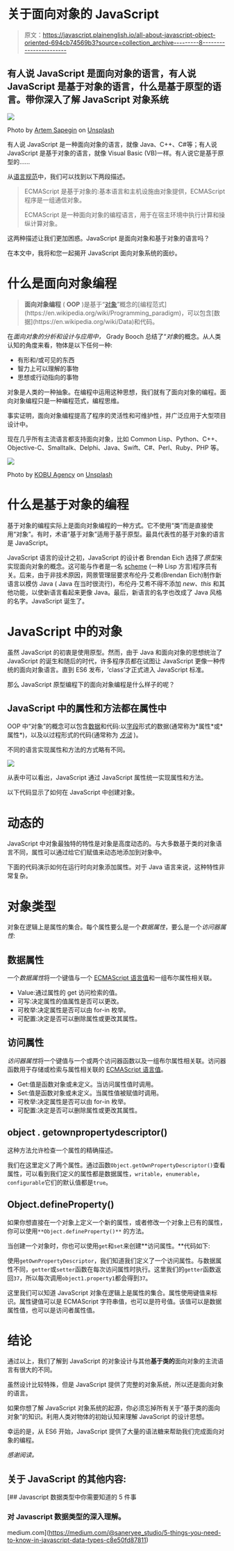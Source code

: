 # 关于面向对象的 JavaScript

> 原文：<https://javascript.plainenglish.io/all-about-javascript-object-oriented-694cb74569b3?source=collection_archive---------8----------------------->

## 有人说 JavaScript 是面向对象的语言，有人说 JavaScript 是基于对象的语言，什么是基于原型的语言。带你深入了解 JavaScript 对象系统

![](img/cbc40a92833549f7f779407bd3fe7773.png)

Photo by [Artem Sapegin](https://unsplash.com/@sapegin?utm_source=medium&utm_medium=referral) on [Unsplash](https://unsplash.com?utm_source=medium&utm_medium=referral)

有人说 JavaScript 是一种面向对象的语言，就像 Java、C++、C#等；有人说 JavaScript 是基于对象的语言，就像 Visual Basic (VB)一样。有人说它是基于原型的……

从[语言规范](http://ecma-international.org/ecma-262/6.0/)中，我们可以找到以下两段描述。

> ECMAScript 是基于对象的:基本语言和主机设施由对象提供，ECMAScript 程序是一组通信对象。
> 
> ECMAScript 是一种面向对象的编程语言，用于在宿主环境中执行计算和操纵计算对象。

这两种描述让我们更加困惑。JavaScript 是面向对象和基于对象的语言吗？

在本文中，我将和您一起揭开 JavaScript 面向对象系统的面纱。

# 什么是面向对象编程

> **面向对象编程** ( **OOP** )是基于“[对象](https://en.wikipedia.org/wiki/Object_(computer_science))”概念的[编程范式](https://en.wikipedia.org/wiki/Programming_paradigm)，可以包含[数据](https://en.wikipedia.org/wiki/Data)和代码。

在*面向对象的分析和设计与应用中，* Grady Booch 总结了“*对象*的概念。从人类认知的角度来看，物体是以下任何一种:

*   有形和/或可见的东西
*   智力上可以理解的事物
*   思想或行动指向的事物

对象是人类的一种抽象。在编程中运用这种思想，我们就有了面向对象的编程。面向对象编程只是一种编程范式，编程思维。

事实证明，面向对象编程提高了程序的灵活性和可维护性，并广泛应用于大型项目设计中。

现在几乎所有主流语言都支持面向对象，比如 Common Lisp、Python、C++、Objective-C、Smalltalk、Delphi、Java、Swift、C#、Perl、Ruby、PHP 等。

![](img/6eb5b3f007ab5cb23f067b938f929eee.png)

Photo by [KOBU Agency](https://unsplash.com/@kobuagency?utm_source=medium&utm_medium=referral) on [Unsplash](https://unsplash.com?utm_source=medium&utm_medium=referral)

# 什么是基于对象的编程

基于对象的编程实际上是面向对象编程的一种方式。它不使用“类”而是直接使用“对象”。有时，术语“基于对象”适用于基于原型。最具代表性的基于对象的语言是 JavaScript。

JavaScript 语言的设计之初，JavaScript 的设计者 Brendan Eich 选择了*原型*来实现面向对象的概念。这可能与作者是一名 [scheme](https://en.wikipedia.org/wiki/Scheme_(programming_language)) (一种 Lisp 方言)程序员有关。后来，由于非技术原因，网景管理层要求布伦丹·艾希(Brendan Eich)制作新语言以模仿 Java ( Java 在当时很流行)，布伦丹·艾希不得不添加 *new、this* 和其他功能，以使新语言看起来更像 Java。最后，新语言的名字也改成了 Java 风格的名字。JavaScript 诞生了。

# JavaScript 中的对象

虽然 JavaScript 的初衷是使用原型。然而，由于 Java 和面向对象的思想统治了 JavaScript 的诞生和随后的时代，许多程序员都在试图让 JavaScript 更像一种传统的面向对象语言。直到 ES6 发布，‘class’才正式进入 JavaScript 标准。

那么 JavaScript 原型编程下的面向对象编程是什么样子的呢？

## JavaScript 中的属性和方法都在属性中

OOP 中“对象”的概念可以包含[数据](https://en.wikipedia.org/wiki/Data)和代码:以[字段](https://en.wikipedia.org/wiki/Field_(computer_science))形式的数据(通常称为*属性*或*属性*)，以及以过程形式的代码(通常称为 [*方法*](https://en.wikipedia.org/wiki/Method_(computer_science)) )。

不同的语言实现属性和方法的方式略有不同。

![](img/f16b68efabe48aaf5e13d455da1a2f2c.png)

从表中可以看出，JavaScript 通过 JavaScript 属性统一实现属性和方法。

以下代码显示了如何在 JavaScript 中创建对象。

# 动态的

JavaScript 中对象最独特的特性是对象是高度动态的。与大多数基于类的对象语言不同，属性可以通过给它们赋值来动态地添加到对象中。

下面的代码演示如何在运行时向对象添加属性。对于 Java 语言来说，这种特性非常复杂。

# 对象类型

对象在逻辑上是属性的集合。每个属性要么是一个*数据属性*，要么是一个*访问器属性*:

## 数据属性

一个*数据属性*将一个键值与一个 [ECMAScript 语言值](http://ecma-international.org/ecma-262/6.0/#sec-ecmascript-language-types)和一组布尔属性相关联。

*   Value:通过属性的 get 访问检索的值。
*   可写:决定属性的值属性是否可以更改。
*   可枚举:决定属性是否可以由 for-in 枚举。
*   可配置:决定是否可以删除属性或更改其属性。

## 访问属性

*访问器属性*将一个键值与一个或两个访问器函数以及一组布尔属性相关联。访问器函数用于存储或检索与属性相关联的 [ECMAScript 语言值](http://ecma-international.org/ecma-262/6.0/#sec-ecmascript-language-types)。

*   Get:值是函数对象或未定义。当访问属性值时调用。
*   Set:值是函数对象或未定义。当属性值被赋值时调用。
*   可枚举:决定属性是否可以由 for-in 枚举。
*   可配置:决定是否可以删除属性或更改其属性。

## object . getownpropertydescriptor()

这种方法允许检查一个属性的精确描述。

我们在这里定义了两个属性。通过函数`Object.getOwnPropertyDescriptor()`查看属性，可以看到我们定义的属性都是数据属性，`writable`，`enumerable`，`configurable`它们的默认值都是`true`。

## Object.defineProperty()

如果你想直接在一个对象上定义一个新的属性，或者修改一个对象上已有的属性，你可以使用`**Object.defineProperty()**` 的方法。

当创建一个对象时，你也可以使用`get`和`set`来创建**访问属性。**代码如下:

使用`getOwnPropertyDescriptor`，我们知道我们定义了一个访问属性。与数据属性不同，`getter`或`setter`函数在每次访问属性时执行。这里我们的`getter`函数返回`37`，所以每次调用`object1.property1`都会得到`37`。

这里我们可以知道 JavaScript 对象在逻辑上是属性的集合。属性使用键值来标识。属性键值可以是 ECMAScript 字符串值，也可以是符号值。该值可以是数据属性值，也可以是访问者属性值。

# 结论

通过以上，我们了解到 JavaScript 的对象设计与其他**基于类的**面向对象的主流语言有很大的不同。

虽然设计比较特殊，但是 JavaScript 提供了完整的对象系统，所以还是面向对象的语言。

如果你想了解 JavaScript 对象系统的起源，你必须忘掉所有关于“基于类的面向对象”的知识。利用人类对物体的初始认知来理解 JavaScript 的设计思想。

幸运的是，从 ES6 开始，JavaScript 提供了大量的语法糖来帮助我们完成面向对象的编程。

*感谢阅读。*

## 关于 JavaScript 的其他内容:

[](https://medium.com/@saneryee_studio/5-things-you-need-to-know-in-javascript-data-types-c8e50fd87811) [## Javascript 数据类型中你需要知道的 5 件事

### 对 Javascript 数据类型的深入理解。

medium.com](https://medium.com/@saneryee_studio/5-things-you-need-to-know-in-javascript-data-types-c8e50fd87811)